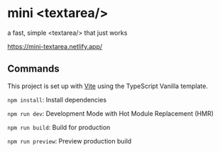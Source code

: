 # mini &lt;textarea/&gt;

a fast, simple &lt;textarea/&gt; that just works

https://mini-textarea.netlify.app/

## Commands

This project is set up with [Vite](https://vite.dev/) using the TypeScript Vanilla template.

`npm install`: Install dependencies

`npm run dev`: Development Mode with Hot Module Replacement (HMR)

`npm run build`: Build for production

`npm run preview`: Preview production build

